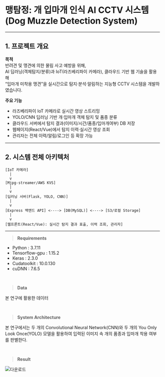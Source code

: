 
# 맹탐정: 개 입마개 인식 AI CCTV 시스템 (Dog Muzzle Detection System)

---

## 1. 프로젝트 개요

**목적**  
반려견 및 맹견에 의한 물림 사고 예방을 위해,  
AI 딥러닝(객체탐지/분류)과 IoT(라즈베리파이 카메라), 클라우드 기반 웹 기술을 활용해  
“입마개 미착용 맹견”을 실시간으로 탐지·분석·알림하는 지능형 CCTV 시스템을 개발하였습니다.

**주요 기능**  
- 라즈베리파이 IoT 카메라로 실시간 영상 스트리밍
- YOLO/CNN 딥러닝 기반 개·입마개 객체 탐지 및 품종 분류
- 클라우드 서버에서 탐지 결과(이미지/시간/품종/입마개여부) DB 저장
- 웹페이지(React/Vue)에서 탐지 이력·실시간 영상 조회
- 관리자는 전체 이력/알림/로그인 등 확장 가능

---

## 2. 시스템 전체 아키텍처

```plaintext
[IoT 카메라]
  |
  v
[Mjpg-streamer/AWS KVS]
  |
  v
[딥러닝 서버(Flask, YOLO, CNN)]
  |
  v
[Express 백엔드 API] <----> [DB(MySQL)] <----> [S3/로컬 Storage]
  |
  v
[웹프론트(React/Vue): 실시간 탐지 결과 표출, 이력 조회, 관리자]

```

---

> **Requirements**

* Python : 3.7.11
* Tensorflow-gpu : 1.15.2
* Keras : 2.3.0
* Cudatoolkit : 10.0.130
* cuDNN : 7.6.5

<br />

> **Data**

본 연구에 활용한 데이터

<br />


> **System Architecture**

본 연구에서는 두 개의 Convolutional Neural Network(CNN)와 두 개의 You Only Look Once(YOLO) 모델을 활용하여 입력된 이미지 속 개의 품종과 입마개 착용 여부를 판별한다.

<br />

> **Result**

![다운로드](https://user-images.githubusercontent.com/77565332/131991397-3aeeabd8-9320-44c8-9c8d-04ec2301927e.png)

